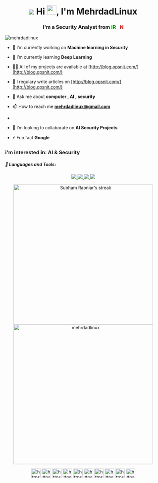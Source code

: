 <h1 align="center">
  <span>
    <img src="https://img.icons8.com/external-itim2101-blue-itim2101/64/000000/external-rocket-launch-space-and-galaxy-itim2101-blue-itim2101.png"/>
  </span>  Hi <img src="https://raw.githubusercontent.com/MartinHeinz/MartinHeinz/master/wave.gif" width="30px">, I'm MehrdadLinux </h1>
<h3 align="center">I'm a Security Analyst from <span style="color:green;">IR</span><span style="color:#fff;">A</span><span style="color:red;">N</span></h3>

<p align="left"> <img src="https://komarev.com/ghpvc/?username=mehrdadlinux" alt="mehrdadlinux" /> </p>

- 🔭 I’m currently working on **Machine learning in Security**

- 🌱 I’m currently learning **Deep Learning**

- 👨‍💻 All of my projects are available at [http://blog.opsnit.com/](http://blog.opsnit.com/)

- 📝 I regulary write articles on [http://blog.opsnit.com/](http://blog.opsnit.com/)

- 💬 Ask me about **computer , AI , security**

- 📫 How to reach me **mehrdadlinux@gmail.com**
- 
- 👯 I’m looking to collaborate on **AI Security Projects**

- ⚡ Fun fact **Google**

### i'm interested in: AI & Security  
<!-- ## 🚀 Languages and Tools: -->

<h5>🚀 Languages and Tools:</h5>
<p align="center"> 
    <a href="https://developer.mozilla.org/en-US/docs/Web/JavaScript" target="_blank"> <img src="https://img.icons8.com/color/48/000000/javascript.png"/> </a> 
    <a href="https://www.python.org" target="_blank"> <img src="https://img.icons8.com/color/48/000000/python.png"/> </a> 
    <a href="https://docs.djangoproject.com" target="_blank"> <img src="https://img.icons8.com/color/48/000000/django.png"/> </a> 
    <a href="#" target="_blank"> <img src="https://img.icons8.com/color/48/000000/visual-studio-code-2019.png"/> </a>
</p>
<p align="center">
  <a href="https://github.com/mehrdadlinux">
<img title="🔥 Get streak stats for your profile at git.io/streak-stats" alt="Subham Raoniar's streak" src="https://github-readme-streak-stats.herokuapp.com/?user=mehrdadlinux&theme=black-ice&hide_border=true&stroke=0000&background=060A0CD0" width="450" /> 
</a> 
  <img  src="https://github-readme-stats.vercel.app/api?username=mehrdadlinux&show_icons=true" alt="mehrdadlinux"  width="450" />
</p>
<p align="center">
<a href="https://codepen.io/mehrdadlinux" target="blank"><img align="center" src="https://cdn.jsdelivr.net/npm/simple-icons@3.0.1/icons/codepen.svg" alt="https://codepen.io/mehrdadlinux" height="30" width="30" /></a>
<a href="https://dev.to/mehrdadlinux" target="blank"><img align="center" src="https://cdn.jsdelivr.net/npm/simple-icons@3.0.1/icons/dev-dot-to.svg" alt="https://dev.to/mehrdadlinux" height="30" width="30" /></a>
<a href="https://twitter.com/mehrdadlinux" target="blank"><img align="center" src="https://cdn.jsdelivr.net/npm/simple-icons@3.0.1/icons/twitter.svg" alt="https://twitter.com/mehrdadlinux" height="30" width="30" /></a>
<a href="https://www.linkedin.com/in/mehrdadlinux" target="blank"><img align="center" src="https://cdn.jsdelivr.net/npm/simple-icons@3.0.1/icons/linkedin.svg" alt="https://www.linkedin.com/in/mehrdadlinux" height="30" width="30" /></a>
<a href="https://stackoverflow.com/users/mehrdadlinux" target="blank"><img align="center" src="https://cdn.jsdelivr.net/npm/simple-icons@3.0.1/icons/stackoverflow.svg" alt="https://stackoverflow.com/users/3899568/mehrdadlinux" height="30" width="30" /></a>
<a href="https://codesandbox.io/u/mehrdadlinux" target="blank"><img align="center" src="https://cdn.jsdelivr.net/npm/simple-icons@3.0.1/icons/codesandbox.svg" alt="https://codesandbox.io/u/mehrdadlinux" height="30" width="30" /></a>
<a href="https://www.kaggle.com/mehrdadlinux" target="blank"><img align="center" src="https://cdn.jsdelivr.net/npm/simple-icons@3.0.1/icons/kaggle.svg" alt="https://www.kaggle.com/mehrdadlinux" height="30" width="30" /></a>
<a href="https://www.facebook.com/mehrdadlinux" target="blank"><img align="center" src="https://cdn.jsdelivr.net/npm/simple-icons@3.0.1/icons/facebook.svg" alt="https://www.facebook.com/mehrdadlinux" height="30" width="30" /></a>
<a href="https://www.instagram.com/mehrdadlinux/" target="blank"><img align="center" src="https://cdn.jsdelivr.net/npm/simple-icons@3.0.1/icons/instagram.svg" alt="https://www.instagram.com/mehrdadlinux/" height="30" width="30" /></a>
<a href="https://www.youtube.com/c/mehrdadlinux" target="blank"><img align="center" src="https://cdn.jsdelivr.net/npm/simple-icons@3.0.1/icons/youtube.svg" alt="https://www.youtube.com/mehrdadlinux" height="30" width="30" /></a>
</p>
